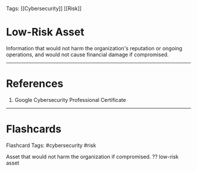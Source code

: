 Tags: [[Cybersecurity]] [[Risk]]
# Low-Risk Asset

Information that would not harm the organization's reputation or ongoing operations, and would not cause financial damage if compromised.

---
# References

1. Google Cybersecurity Professional Certificate

---
# Flashcards

Flashcard Tags: #cybersecurity #risk

Asset that would not harm the organization if compromised.
??
low-risk asset
<!--SR:!2024-05-13,14,290!2024-06-08,31,270-->